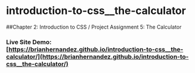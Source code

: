# introduction-to-css__the-calculator
##Chapter 2: Introduction to CSS / Project Assignment 5: The Calculator

### Live Site Demo: [https://brianhernandez.github.io/introduction-to-css__the-calculator/](https://brianhernandez.github.io/introduction-to-css__the-calculator/)
